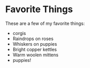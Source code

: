 # Favorite Things

These are a few of my favorite things:

- corgis
- Raindrops on roses
- Whiskers on puppies
- Bright copper kettles
- Warm woolen mittens
- puppies!
